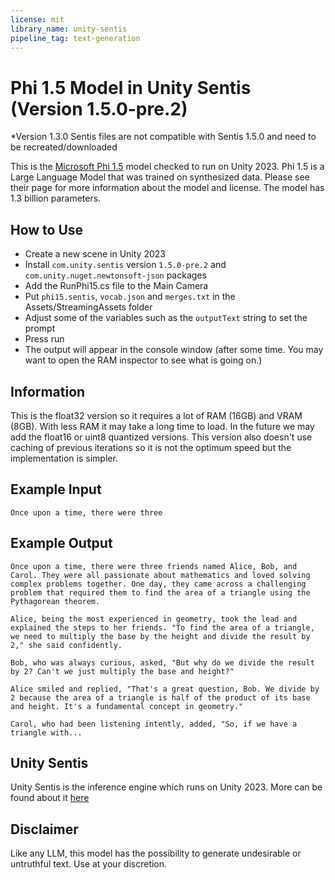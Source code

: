 ```yaml
---
license: mit
library_name: unity-sentis
pipeline_tag: text-generation
---
```



# Phi 1.5 Model in Unity Sentis (Version 1.5.0-pre.2)
*Version 1.3.0 Sentis files are not compatible with Sentis 1.5.0 and need to be recreated/downloaded

This is the [Microsoft Phi 1.5](https://huggingface.co/microsoft/phi-1_5) model checked to run on Unity 2023. Phi 1.5 is a Large Language Model that was trained on synthesized data. Please see their page for more information about the model and license.
The model has 1.3 billion parameters.


## How to Use
* Create a new scene in Unity 2023
* Install `com.unity.sentis` version `1.5.0-pre.2` and `com.unity.nuget.newtonsoft-json` packages
* Add the RunPhi15.cs file to the Main Camera
* Put `phi15.sentis`, `vocab.json` and `merges.txt` in the Assets/StreamingAssets folder
* Adjust some of the variables such as the `outputText` string to set the prompt
* Press run
* The output will appear in the console window (after some time. You may want to open the RAM inspector to see what is going on.)

## Information
This is the float32 version so it requires a lot of RAM (16GB) and VRAM (8GB). With less RAM it may take a long time to load. In the future we may add the float16 or uint8 quantized versions. This version also doesn't use caching of previous iterations so it is not the optimum speed but the implementation is simpler.

## Example Input
```
Once upon a time, there were three
```
## Example Output
```
Once upon a time, there were three friends named Alice, Bob, and Carol. They were all passionate about mathematics and loved solving complex problems together. One day, they came across a challenging problem that required them to find the area of a triangle using the Pythagorean theorem.

Alice, being the most experienced in geometry, took the lead and explained the steps to her friends. "To find the area of a triangle, we need to multiply the base by the height and divide the result by 2," she said confidently.

Bob, who was always curious, asked, "But why do we divide the result by 2? Can't we just multiply the base and height?"

Alice smiled and replied, "That's a great question, Bob. We divide by 2 because the area of a triangle is half of the product of its base and height. It's a fundamental concept in geometry."

Carol, who had been listening intently, added, "So, if we have a triangle with...
```

## Unity Sentis
Unity Sentis is the inference engine which runs on Unity 2023. More can be found about it [here](https://unity.com/products/sentis)

## Disclaimer
Like any LLM, this model has the possibility to generate undesirable or untruthful text. Use at your discretion.